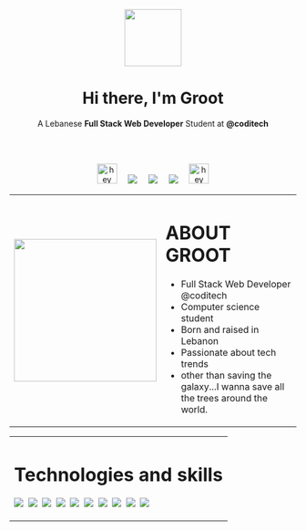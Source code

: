 <p align="center">
<img src="https://www.clipartmax.com/png/full/278-2784106_pin-baby-groot-clip-art-desenho-guardi%C3%B5es-da-gal%C3%A1xia-kawaii.png" width="100px">
</p>
<h1 align='center'>Hi there, I'm Groot </h1>

<p align='center'>
A Lebanese <b color="red">Full Stack Web Developer</b> Student at <b>@coditech</b> 
</p>
<br/>
<br/>
<p align='center'>
<img src="https://media.giphy.com/media/l1sYeVKi65h9AblTjx/giphy.gif" width="35px" alt="hey"/>&nbsp;&nbsp;&nbsp;&nbsp;
 <a href="https://twitter.com/ahmadkatrib"><img src="https://img.shields.io/badge/twitter-%231DA1F2.svg?&style=for-the-badge&logo=twitter&logoColor=white" /></a>&nbsp;&nbsp;&nbsp;&nbsp;
  <a href="https://www.linkedin.com/in/ahmad-katrib/"><img src="https://img.shields.io/badge/linkedin-%230077B5.svg?&style=for-the-badge&logo=linkedin&logoColor=white" /></a>&nbsp;&nbsp;&nbsp;&nbsp;
  <a href="mailto:ahmadkatrib123@gmail.com?subject=Hello%20Groot"><img src="https://img.shields.io/badge/gmail-%23D14836.svg?&style=for-the-badge&logo=gmail&logoColor=white" /></a>&nbsp;&nbsp;&nbsp;&nbsp;
<img src="https://media.giphy.com/media/l1sYeVKi65h9AblTjx/giphy.gif" width="35px" alt="hey"/>
<p>
<table widht="100%">
<tr width="100%">
<td>
<img width="250px" src="https://www.pngall.com/wp-content/uploads/4/I-Am-Groot-PNG-Free-Download.png" />
</td>
<td width="75%">

# ABOUT GROOT
- Full Stack Web Developer @coditech
- Computer science student 
- Born and raised in Lebanon
- Passionate about tech trends
- other than saving the galaxy...I wanna save all the trees around the world.
</td>
</tr>
</table>

<table>
<tr>
<td>

# Technologies and skills

<p width="100%">
  <img src="https://img.shields.io/badge/html5%20-%23e34f26.svg?&style=for-the-badge&logo=html5&logoColor=white" />&nbsp;&nbsp;<img src="https://img.shields.io/badge/CSS3-1572B6?&style=for-the-badge&logo=css3&logoColor=white" />&nbsp;&nbsp;<img src="https://img.shields.io/badge/JavaScript-F7DF1E?style=for-the-badge&logo=javascript&logoColor=black" />&nbsp;&nbsp;<img src="https://img.shields.io/badge/React-20232A?style=for-the-badge&logo=react&logoColor=61DAFB" />&nbsp;&nbsp;<img src="https://img.shields.io/badge/Bootstrap-563D7C?style=for-the-badge&logo=bootstrap&logoColor=white">&nbsp;&nbsp;<img src="https://img.shields.io/badge/sass%20-%23cc6699.svg?&style=for-the-badge&logo=sass&logoColor=white" />&nbsp;&nbsp;<img src="https://img.shields.io/badge/Laravel-FF2D20?style=for-the-badge&logo=laravel&logoColor=white"/>&nbsp;&nbsp;<img src="https://img.shields.io/badge/Node.js-339933?style=for-the-badge&logo=nodedotjs&logoColor=white"/>&nbsp;&nbsp;<img src="https://img.shields.io/badge/Material%20UI-007FFF?style=for-the-badge&logo=mui&logoColor=white"/>&nbsp;&nbsp;<img src="https://img.shields.io/badge/npm-CB3837?style=for-the-badge&logo=npm&logoColor=white">
</p>
